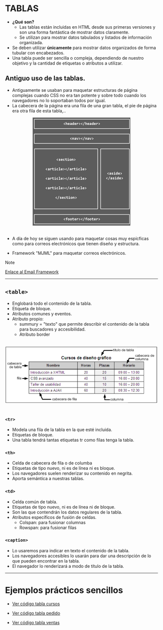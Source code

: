 # TABLAS

- **¿Qué son?**
    - Las tablas están incluidas en HTML desde sus primeras versiones y son una forma fantástica de mostrar datos claramente.
    - Se utilizan para mostrar datos tabulados y listados de información organizada.
- Se deben utilizar **únicamente** para mostrar datos organizados de forma tubular con encabezados.
- Una tabla puede ser sencilla o compleja, dependiendo de nuestro objetivo y la cantidad de etiquetas o atributos a utilizar.


## Antiguo uso de las tablas.
- Antiguamente se usaban para maquetar estructuras de página complejas cuando CSS no era tan potente y sobre todo cuando los navegadores no lo soportaban todos por igual.
- La cabecera de la página era una fila de una gran tabla, el pie de página era otra fila de esta tabla,..

<div style="text-align: center;">
  <img src="pagina_tabla.png"/>
</div>
<br>

- A día de hoy se siguen usando para maquetar cosas muy espícficas como para correos electrónicos que tienen diseño y estructura.

- Framework "MJML" para maquetar correos electrónicos.
> [!NOTE]
>[Enlace al Email Framework](https://mjml.io/)

---
## `<table>`
- Englobará todo el contenido de la tabla.
- Etiqueta de bloque.
- Atributos comunes y eventos.
- Atributo propio: 
    - summury = "texto" que permite describir el contenido de la tabla para buscadores y accesibilidad.
    - Atributo border

<br>
<div style="text-align: center;">
  <img src="imagen_table.png"/>
</div>
<br>

### `<tr>`
- Modela una fila de la tabla en la que esté incluida.
- Etiquetas de bloque.
- Una tabla tendrá tantas etiquetas tr como filas tenga la tabla.

### `<th>`
- Celda de cabecera de fila o de columba
- Etiquetas de tipo nuevo, ni es de línea ni es bloque.
- Los navegadores suelen renderizar su contenido en negrita.
- Aporta semántica a nuestras tablas.

### `<td>`
- Celda común de tabla.
- Etiquetas de tipo nuevo, ni es de línea ni de bloque.
- Son las que contendrán los datos regulares de la tabla.
- Atributos específicos de fusión de celdas.
    - Colspan: para fusionar columnas
    - Rowspan: para fusionar filas

### `<caption>`
- Lo usaremos para indicar en texto el contenido de la tabla.
- Los navegadores accesibles lo usarán para dar una descripción de lo que pueden encontrar en la tabla.
- El navegador lo renderizará a modo de título de la tabla.

---
# Ejemplos prácticos sencillos
- [Ver código tabla cursos](tabla1_cursos.html)

- [Ver código tabla pedido](tabla2_pedido.html)

- [Ver código tabla ventas](tabla3_ventas.html)
